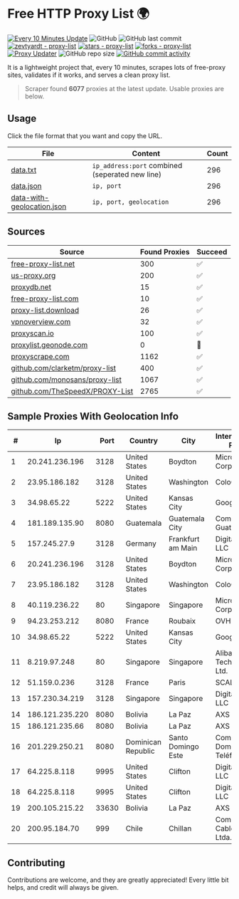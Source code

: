 
# Free HTTP Proxy List 🌍

[![Every 10 Minutes Update](https://github.com/mertguvencli/http-proxy-list/actions/workflows/main.yml/badge.svg?branch=main)](https://github.com/mertguvencli/http-proxy-list/actions/workflows/main.yml)
![GitHub](https://img.shields.io/github/license/mertguvencli/http-proxy-list)
![GitHub last commit](https://img.shields.io/github/last-commit/mertguvencli/http-proxy-list)
[![zevtyardt - proxy-list](https://img.shields.io/static/v1?label=zevtyardt&message=proxy-list&color=blue&logo=github)](https://github.com/zevtyardt/proxy-list "Go to GitHub repo")
[![stars - proxy-list](https://img.shields.io/github/stars/zevtyardt/proxy-list?style=social)](https://github.com/zevtyardt/proxy-list)
[![forks - proxy-list](https://img.shields.io/github/forks/zevtyardt/proxy-list?style=social)](https://github.com/zevtyardt/proxy-list)
[![Proxy Updater](https://github.com/zevtyardt/proxy-list/workflows/Proxy%20Updater/badge.svg)](https://github.com/zevtyardt/proxy-list/actions?query=workflow:"Proxy+Updater")
![GitHub repo size](https://img.shields.io/github/repo-size/zevtyardt/proxy-list)
[![GitHub commit activity](https://img.shields.io/github/commit-activity/m/zevtyardt/proxy-list?logo=commits)](https://github.com/zevtyardt/proxy-list/commits/main)

It is a lightweight project that, every 10 minutes, scrapes lots of free-proxy sites, validates if it works, and serves a clean proxy list.

> Scraper found **6077** proxies at the latest update. Usable proxies are below.

## Usage

Click the file format that you want and copy the URL.

|File|Content|Count|
|----|-------|-----|
|[data.txt](https://raw.githubusercontent.com/mertguvencli/http-proxy-list/main/proxy-list/data.txt)|`ip_address:port` combined (seperated new line)|296|
|[data.json](https://raw.githubusercontent.com/mertguvencli/http-proxy-list/main/proxy-list/data.json)|`ip, port`|296|
|[data-with-geolocation.json](https://raw.githubusercontent.com/mertguvencli/http-proxy-list/main/proxy-list/data-with-geolocation.json)|`ip, port, geolocation`|296|

## Sources

|Source|Found Proxies|Succeed|
|------|-------------|-------|
|[free-proxy-list.net](https://free-proxy-list.net)|300|✅|
|[us-proxy.org](https://www.us-proxy.org)|200|✅|
|[proxydb.net](http://proxydb.net)|15|✅|
|[free-proxy-list.com](https://free-proxy-list.com/?page=&port=&type%5B%5D=http&type%5B%5D=https&up_time=0&search=Search)|10|✅|
|[proxy-list.download](https://www.proxy-list.download/HTTP)|26|✅|
|[vpnoverview.com](https://vpnoverview.com/privacy/anonymous-browsing/free-proxy-servers)|32|✅|
|[proxyscan.io](https://www.proxyscan.io)|100|✅|
|[proxylist.geonode.com](https://proxylist.geonode.com/api/proxy-list?limit=300&page=1&sort_by=lastChecked&sort_type=desc&protocols=http,https)|0|🚫|
|[proxyscrape.com](https://api.proxyscrape.com/v2/?request=displayproxies&protocol=http&timeout=10000&country=all&ssl=all&anonymity=all)|1162|✅|
|[github.com/clarketm/proxy-list](https://raw.githubusercontent.com/clarketm/proxy-list/master/proxy-list-raw.txt)|400|✅|
|[github.com/monosans/proxy-list](https://raw.githubusercontent.com/monosans/proxy-list/main/proxies/http.txt)|1067|✅|
|[github.com/TheSpeedX/PROXY-List](https://raw.githubusercontent.com/TheSpeedX/PROXY-List/master/http.txt)|2765|✅|


## Sample Proxies With Geolocation Info

|#|Ip|Port|Country|City|Internet Service Provider|
|-|--|----|-------|----|-------------------------|
|1|20.241.236.196|3128|United States|Boydton|Microsoft Corporation|
|2|23.95.186.182|3128|United States|Washington|ColoCrossing|
|3|34.98.65.22|5222|United States|Kansas City|Google LLC|
|4|181.189.135.90|8080|Guatemala|Guatemala City|Comcel Guatemala S.A.|
|5|157.245.27.9|3128|Germany|Frankfurt am Main|DigitalOcean, LLC|
|6|20.241.236.196|3128|United States|Boydton|Microsoft Corporation|
|7|23.95.186.182|3128|United States|Washington|ColoCrossing|
|8|40.119.236.22|80|Singapore|Singapore|Microsoft Corporation|
|9|94.23.253.212|8080|France|Roubaix|OVH SAS|
|10|34.98.65.22|5222|United States|Kansas City|Google LLC|
|11|8.219.97.248|80|Singapore|Singapore|Alibaba (US) Technology Co., Ltd.|
|12|51.159.0.236|3128|France|Paris|SCALEWAY|
|13|157.230.34.219|3128|Singapore|Singapore|DigitalOcean, LLC|
|14|186.121.235.220|8080|Bolivia|La Paz|AXS Bolivia S. A.|
|15|186.121.235.66|8080|Bolivia|La Paz|AXS Bolivia S. A.|
|16|201.229.250.21|8080|Dominican Republic|Santo Domingo Este|Compañía Dominicana de Teléfonos S. A.|
|17|64.225.8.118|9995|United States|Clifton|DigitalOcean, LLC|
|18|64.225.8.118|9995|United States|Clifton|DigitalOcean, LLC|
|19|200.105.215.22|33630|Bolivia|La Paz|AXS Bolivia S. A.|
|20|200.95.184.70|999|Chile|Chillan|Comunicaciones Cablevision Ltda.|



## Contributing

Contributions are welcome, and they are greatly appreciated! Every
little bit helps, and credit will always be given.

